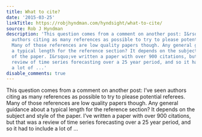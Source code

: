 ```yaml
---
title: What to cite?
date: '2015-03-25'
linkTitle: https://robjhyndman.com/hyndsight/what-to-cite/
source: Rob J Hyndman
description: 'This question comes from a comment on another post: I&rsquo;ve seen
  authors citing as many references as possible to try to please potential referees.
  Many of those references are low quality papers though. Any general guidance about
  a typical length for the reference section? It depends on the subject and style
  of the paper. I&rsquo;ve written a paper with over 900 citations, but that was a
  review of time series forecasting over a 25 year period, and so it had to include
  a lot of ...'
disable_comments: true
---
```

This question comes from a comment on another post: I&rsquo;ve seen authors citing as many references as possible to try to please potential referees. Many of those references are low quality papers though. Any general guidance about a typical length for the reference section? It depends on the subject and style of the paper. I&rsquo;ve written a paper with over 900 citations, but that was a review of time series forecasting over a 25 year period, and so it had to include a lot of ...